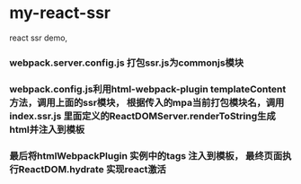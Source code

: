 # my-react-ssr
react ssr demo,
 
### webpack.server.config.js 打包ssr.js为commonjs模块
### webpack.config.js利用html-webpack-plugin templateContent方法，调用上面的ssr模块， 根据传入的mpa当前打包模块名，调用index.ssr.js 里面定义的ReactDOMServer.renderToString生成html并注入到模板

### 最后将htmlWebpackPlugin 实例中的tags 注入到模板， 最终页面执行ReactDOM.hydrate 实现react激活